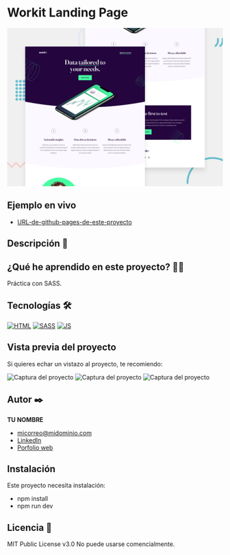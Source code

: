 # Workit Landing Page

![Imagen del proyecto](https://raw.githubusercontent.com/tiffanyona6/workit-landing-page/main/preview%20(1).jpg)

## Ejemplo en vivo

- [URL-de-github-pages-de-este-proyecto](URL-de-github-pages-de-este-proyecto)


## Descripción 📑



## ¿Qué he aprendido en este proyecto? 🙇🏻

Práctica con SASS.


## Tecnologías 🛠

<!-- Iconos sacados de: https://github.com/hendrasob/badges/blob/master/README.md y https://github.com/alexandresanlim/Badges4-README.md-Profile -->

[![HTML](https://img.shields.io/badge/HTML5-E34F26?style=for-the-badge&logo=html5&logoColor=white)](https://es.wikipedia.org/wiki/HTML5)
[![SASS](https://img.shields.io/badge/Sass-CC6699?style=for-the-badge&logo=sass&logoColor=white)](https://es.wikipedia.org/wiki/SASS)
[![JS](https://img.shields.io/badge/JavaScript-F7DF1E?style=for-the-badge&logo=javascript&logoColor=black)](https://es.wikipedia.org/wiki/JavaScript)

## Vista previa del proyecto

Si quieres echar un vistazo al proyecto, te recomiendo:

![Captura del proyecto](https://github.com/eduardofierropro/Portafolio-y-CV/blob/main/CAPTURA-DEL-PROYECTO.jpg?raw=true)
![Captura del proyecto](https://github.com/eduardofierropro/Portafolio-y-CV/blob/main/CAPTURA-DEL-PROYECTO.jpg?raw=true)
![Captura del proyecto](https://github.com/eduardofierropro/Portafolio-y-CV/blob/main/CAPTURA-DEL-PROYECTO.jpg?raw=true)

## Autor ✒️

**TU NOMBRE**

- [micorreo@midominio.com](micorreo@midominio.com)
- [LinkedIn](https://www.linkedin.com/in/tiffany-o%C3%B1a-/)
- [Porfolio web](https://tu-dominio.com/)

## Instalación

Este proyecto necesita instalación:
- npm install
- npm run dev

## Licencia 📄

MIT Public License v3.0
No puede usarse comencialmente.
